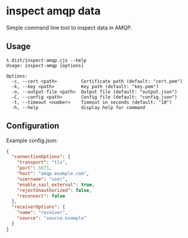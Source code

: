 # inspect amqp data

Simple command line tool to inspect data in AMQP.

## Usage

```
λ dist/inspect-amqp.cjs --help
Usage: inspect-amqp [options]

Options:
  -c, --cert <path>         Certificate path (default: "cert.pem")
  -k, --key <path>          Key path (default: "key.pem")
  -o, --output-file <path>  Output file (default: "output.json")
  -C, --config <path>       Config file (default: "config.json")
  -t, --timeout <number>    Timeout in seconds (default: "10")
  -h, --help                display help for command
```

## Configuration

Example config.json:

```json
{
  "connectionOptions": {
    "transport": "tls",
    "port": 5671,
    "host": "amqp.example.com",
    "username": "user",
    "enable_sasl_external": true,
    "rejectUnauthorized": false,
    "reconnect": false
  },
  "receiverOptions": {
    "name": "receiver",
    "source": "source.example"
  }
}
```
